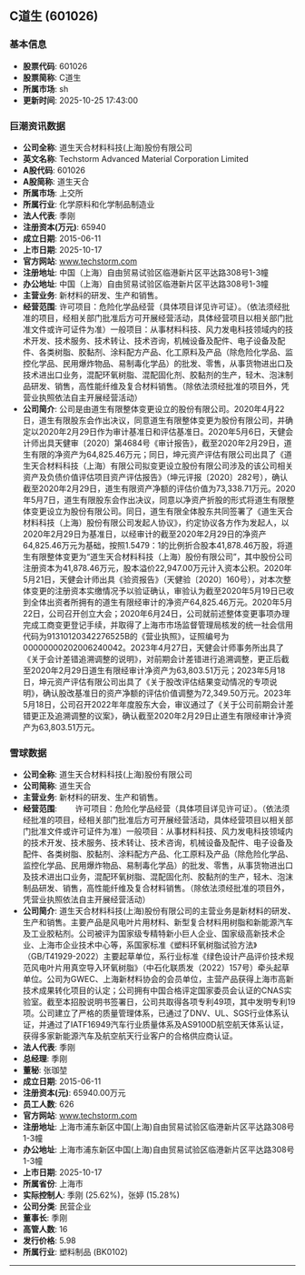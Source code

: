 ## C道生 (601026)

### 基本信息

- **股票代码**: 601026
- **股票简称**: C道生
- **所属市场**: sh
- **更新时间**: 2025-10-25 17:43:00

### 巨潮资讯数据

- **公司全称**: 道生天合材料科技(上海)股份有限公司
- **英文名称**: Techstorm Advanced Material Corporation Limited
- **A股代码**: 601026
- **A股简称**: 道生天合
- **所属市场**: 上交所
- **所属行业**: 化学原料和化学制品制造业
- **法人代表**: 季刚
- **注册资本(万元)**: 65940
- **成立日期**: 2015-06-11
- **上市日期**: 2025-10-17
- **官方网站**: www.techstorm.com
- **注册地址**: 中国（上海）自由贸易试验区临港新片区平达路308号1-3幢
- **办公地址**: 中国（上海）自由贸易试验区临港新片区平达路308号1-3幢
- **主营业务**: 新材料的研发、生产和销售。
- **经营范围**: 许可项目：危险化学品经营（具体项目详见许可证）。（依法须经批准的项目，经相关部门批准后方可开展经营活动，具体经营项目以相关部门批准文件或许可证件为准）一般项目：从事材料科技、风力发电科技领域内的技术开发、技术服务、技术转让、技术咨询，机械设备及配件、电子设备及配件、各类树脂、胶黏剂、涂料配方产品、化工原料及产品（除危险化学品、监控化学品、民用爆炸物品、易制毒化学品）的批发、零售，从事货物进出口及技术进出口业务，混配环氧树脂、混配固化剂、胶黏剂的生产，轻木、泡沫制品研发、销售，高性能纤维及复合材料销售。（除依法须经批准的项目外，凭营业执照依法自主开展经营活动）
- **公司简介**: 公司是由道生有限整体变更设立的股份有限公司。2020年4月22日，道生有限股东会作出决议，同意道生有限整体变更为股份有限公司，并确定以2020年2月29日作为审计基准日和评估基准日。2020年5月6日，天健会计师出具天健审〔2020〕第4684号《审计报告》，截至2020年2月29日，道生有限的净资产为64,825.46万元；同日，坤元资产评估有限公司出具了《道生天合材料科技（上海）有限公司拟变更设立股份有限公司涉及的该公司相关资产及负债价值评估项目资产评估报告》（坤元评报〔2020〕282号），确认截至2020年2月29日，道生有限资产净额的评估价值为73,338.71万元。2020年5月7日，道生有限股东会作出决议，同意以净资产折股的形式将道生有限整体变更设立为股份有限公司。同日，道生有限全体股东共同签署了《道生天合材料科技（上海）股份有限公司发起人协议》，约定协议各方作为发起人，以2020年2月29日为基准日，以经审计的截至2020年2月29日的净资产64,825.46万元为基础，按照1.5479：1的比例折合股本41,878.46万股，将道生有限整体变更为“道生天合材料科技（上海）股份有限公司”，其中股份公司注册资本为41,878.46万元，股本溢价22,947.00万元计入资本公积。2020年5月21日，天健会计师出具《验资报告》（天健验〔2020〕160号），对本次整体变更的注册资本实缴情况予以验证确认，审验认为截至2020年5月19日已收到全体出资者所拥有的道生有限经审计的净资产64,825.46万元。2020年5月22日，公司召开创立大会；2020年6月24日，公司就前述整体变更事项办理完成工商变更登记手续，并取得了上海市市场监督管理局核发的统一社会信用代码为91310120342276525B的《营业执照》，证照编号为00000000202006240042。2023年4月27日，天健会计师事务所出具了《关于会计差错追溯调整的说明》，对前期会计差错进行追溯调整，更正后截至2020年2月29日道生有限经审计净资产为63,803.51万元；2023年5月18日，坤元资产评估有限公司出具了《关于股改评估结果变动情况的专项说明》，确认股改基准日的资产净额的评估价值调整为72,349.50万元。2023年5月18日，公司召开2022年年度股东大会，审议通过了《关于公司前期会计差错更正及追溯调整的议案》，确认截至2020年2月29日止道生有限经审计净资产为63,803.51万元。

### 雪球数据

- **公司全称**: 道生天合材料科技(上海)股份有限公司
- **公司简称**: 道生天合
- **主营业务**: 新材料的研发、生产和销售。
- **经营范围**: 　　许可项目：危险化学品经营（具体项目详见许可证）。（依法须经批准的项目，经相关部门批准后方可开展经营活动，具体经营项目以相关部门批准文件或许可证件为准）一般项目：从事材料科技、风力发电科技领域内的技术开发、技术服务、技术转让、技术咨询，机械设备及配件、电子设备及配件、各类树脂、胶黏剂、涂料配方产品、化工原料及产品（除危险化学品、监控化学品、民用爆炸物品、易制毒化学品）的批发、零售，从事货物进出口及技术进出口业务，混配环氧树脂、混配固化剂、胶黏剂的生产，轻木、泡沫制品研发、销售，高性能纤维及复合材料销售。（除依法须经批准的项目外，凭营业执照依法自主开展经营活动）
- **公司简介**: 道生天合材料科技(上海)股份有限公司的主营业务是新材料的研发、生产和销售。主要产品是风电叶片用材料、新型复合材料用树脂和新能源汽车及工业胶粘剂。公司被评为国家级专精特新小巨人企业、国家级高新技术企业、上海市企业技术中心等，系国家标准《塑料环氧树脂试验方法》（GB/T41929-2022）主要起草单位，系行业标准《绿色设计产品评价技术规范风电叶片用真空导入环氧树脂》（中石化联质发（2022）157号）牵头起草单位。公司为GWEC、上海新材料协会的会员单位，主营产品获得上海市高新技术成果转化项目的认定；公司拥有中国合格评定国家委员会认证的CNAS实验室。截至本招股说明书签署日，公司共取得各项专利49项，其中发明专利19项。公司建立了严格的质量管理体系，已通过了DNV、UL、SGS行业体系认证，并通过了IATF16949汽车行业质量体系及AS9100D航空航天体系认证，获得多家新能源汽车及航空航天行业客户的合格供应商认证。
- **法人代表**: 季刚
- **总经理**: 季刚
- **董秘**: 张珈堃
- **成立日期**: 2015-06-11
- **注册资本(元)**: 65940.00万元
- **员工人数**: 626
- **官方网站**: www.techstorm.com
- **注册地址**: 上海市浦东新区中国(上海)自由贸易试验区临港新片区平达路308号1-3幢
- **办公地址**: 上海市浦东新区中国(上海)自由贸易试验区临港新片区平达路308号1-3幢
- **上市日期**: 2025-10-17
- **所属省份**: 上海市
- **实际控制人**: 季刚 (25.62%)，张婷 (15.28%)
- **公司分类**: 民营企业
- **董事长**: 季刚
- **高管人数**: 16
- **发行价格**: 5.98
- **所属行业**: 塑料制品 (BK0102)

---